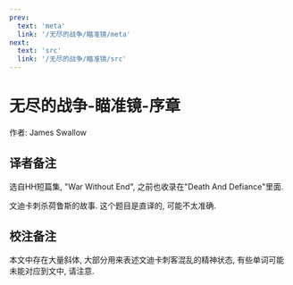 ```yaml
---
prev:
  text: 'meta'
  link: '/无尽的战争/瞄准镜/meta'
next:
  text: 'src'
  link: '/无尽的战争/瞄准镜/src'
---
```


# 无尽的战争-瞄准镜-序章

作者: James Swallow

## 译者备注

选自HH短篇集, "War Without End", 之前也收录在"Death And Defiance"里面.

文迪卡刺杀荷鲁斯的故事. 这个题目是直译的, 可能不太准确.

## 校注备注

本文中存在大量斜体, 大部分用来表述文迪卡刺客混乱的精神状态, 有些单词可能未能对应到文中, 请注意.
